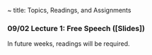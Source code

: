 ~ title: Topics, Readings, and Assignments
<!-- 

| Essay | Essay Assigned  | Essay Due         | Peer Reviews Due |
|-------|-----------------|-------------------|------------------|
| 1     |       9/16      |    10/6           |      10/10        |
| 2     |      10/19       |        11/2        |         11/8         |
| 3     |       11/22      |       12/9        |          12/14        |

Readings are "required", "recommended", or "extra". Required readings must be done before class for the discussion to make sense. Recommended readings will be used as major sources in lecture, but I won't assume you've read them.
 -->
 
### 09/02 Lecture 1: Free Speech ([Slides])

In future weeks, readings will be required.

<!-- ### 12/2 The Entwined Futures of Humans and Machines

**Please complete [this survey](https://forms.gle/km9WxPYjWchqQnqK9) by Tuesday 12/1 at 11:59 PM. As usual, late surveys will be accepted. **

- Required: Lee, "[The Coevolution, Chapter 14][coevolution]"

[coevolution]: https://drive.google.com/file/d/1EpAgLeNftzHHv-m0FZkgF4pqE1nOfTss/view

### 11/18 Free Time and Attention

**Please complete [this survey](https://forms.gle/GQs6HzaUfAHr1W4T9) by Tuesday 11/17 at 11:59 PM. As usual, late surveys will be accepted. **

- Recommended: Twenge, "[Have Smartphones Destroyed a Generation?][twenge_smartphones]" 
- Recommended: Tingley, "[Is Screen Time Really Bad for Kids?][tingley_time]"
- Extra: Tufekci, "[YouTube, the Great Radicalizer][tufekci_radical]"
- Extra: Tolentino, "[How TikTok Holds Our Attention][tolentino_tok]"
- Extra: Harris, "[How better tech could protect us from distraction][harris_distraction]"
- Extra: Lil B, "[The Age Of Information MUSIC VIDEO DIRECTED BY LIL B][lil_information]"

  [twenge_smartphones]: https://www.theatlantic.com/magazine/archive/2017/09/has-the-smartphone-destroyed-a-generation/534198/
  [tingley_time]: https://www.nytimes.com/2019/12/18/magazine/screen-time-kids-teens.html
  [tufekci_radical]: https://www.nytimes.com/2018/03/10/opinion/sunday/youtube-politics-radical.html
  [tolentino_tok]: https://www.newyorker.com/magazine/2019/09/30/how-tiktok-holds-our-attention
  [harris_distraction]: https://www.ted.com/talks/tristan_harris_how_better_tech_could_protect_us_from_distraction/up-next
  [lil_information]: https://www.youtube.com/watch?v=corY-FZAZog
  [attention_slides]: https://docs.google.com/presentation/d/1qE5knyYWmKmQLw0FHG7AOS1-vj0z6QvaQO5p7rhoaS0/edit?usp=sharing 



### 11/4 The 2020 U.S. Elections

**Please complete [this survey](https://forms.gle/KDbaSfYuvgHgnUoPA) by 11:59 PM on Tuesday night, but preferably way before Tuesday so you can put in your predictions before the answer is maybe known.**

There are no readings this week. Attendance is optional. Everyone will receive credit for attendance.

### 10/28 Politics and Media
**Please complete [this survey](https://docs.google.com/forms/d/e/1FAIpQLSe6REphOtU9mmQEfk-iZo-uwwBa9VyItB0XWyNuef6_sfTV2g/viewform?usp=sf_link) by 11:59 PM on Tuesday night!**

- Recommended: Bogost, Madrigal, "[How Facebook Works for Trump][facebook_trump]"
- Recommended: Smiley, "[The College Kids Doing What Twitter Won't][college_twitter]"
- Extra: Garrett, Resnick, "[Resisting Political Fragmentation on the Internet][political_fragmentation]"
- Extra: Mozur, "[A Genocide Incited on Facebook, With Posts From Myanmar’s Military][myanmar]"
- Extra: Kolbert, "[Why Facts Don't Change Our Minds][fact_mind]"

[myanmar]: https://www.nytimes.com/2018/10/15/technology/myanmar-facebook-genocide.html
[fact_mind]: https://www.newyorker.com/magazine/2017/02/27/why-facts-dont-change-our-minds
[college_twitter]: https://www.wired.com/story/the-college-kids-doing-what-twitter-wont/
[political_fragmentation]: https://www.mitpressjournals.org/doi/abs/10.1162/DAED_a_00118?journalCode=daed
[facebook_trump]: https://www.theatlantic.com/technology/archive/2020/04/how-facebooks-ad-technology-helps-trump-win/606403/ 

### 10/20 Memes
**Please complete [this survey](https://docs.google.com/forms/d/e/1FAIpQLSdE4PE8d9qaZUgCTWW3Uvm0D3ydzgyw8rBPiYyIMUikfqZyog/viewform?usp=sf_link) by 11:59 PM on Tuesday night!**

- Recommended: Thompson, "[QAnon Is Like a Game—a Most Dangerous Game][qanon]"
- Recommended: CGP Grey, "[This Video Will Make You Angry][angry_vid]"
- Extra: Ellis, "[Online Conspiracy Theories: The Wired Guide][conspiracy_theories]"
- Extra: Heath, Bell, Sternberg, "[Emotional selection in memes: the case of urban legends][emotional_memes]" (required Berkeley VPN)
- Extra: Shullenberger, "[Mimesis, Violence, and Facebook: Peter Thiel's French Connection][thiel_questionable]" (very weird/questionable read, but interesting)
- Extra: QAnon Anonymous, "[Introudction to QAnon][qanon_vid]" (podcast)

[qanon]: https://www.wired.com/story/qanon-most-dangerous-multiplatform-game/
[conspiracy_theories]: https://www.wired.com/story/wired-guide-to-conspiracy-theories/ 
[angry_vid]: https://www.youtube.com/watch?v=rE3j_RHkqJc 
[emotional_memes]: https://psycnet.apa.org/record/2001-05428-005
[thiel_questionable]: https://thesocietypages.org/cyborgology/2016/08/13/mimesis-violence-and-facebook-peter-thiels-french-connection-full-essay/
[qanon_vid]: https://soundcloud.com/qanonanonymous/episode-1-introduction-to-qanon

### 10/14 Software Risks & Algorithmic Bias ([Slides][bias_slides])

**Please complete [this survey](https://docs.google.com/forms/d/e/1FAIpQLSfbiCzE16aiTqj7odJXZ4LuhBm9e_QDW7fWS8HLZ3TnLBhhNg/viewform?usp=sf_link) by 11:59 PM on Tuesday night!**

Software Risks

- Recommended: Travis, "[How the Boeing 737 Max Disaster Looks to a Software Developer][bad_boeing]"
- Recommended: Lyons, "[A college student used GPT-3 to write fake blog posts and ended up at the top of Hacker News][king_hacker]" 

Algorithmic Bias

- Recommended: Angwin, "[Make Algorithms Accountable][acc_algs]" 
- Recommended: Davies, Pierson, Feller, Goel, "[A computer program used for bail and sentencing decisions was labeled biased against blacks. It's actually not that clear.][bail_unclear]"
- Extra: Wattenberg, Viégas, Hardt, "[Attacking discrimination with smarter machine learning][bias_attack]"
- Extra: Miller, "[Is an Algorithm Less Racist Than a Loan Officer?][less_racist]"

[bad_boeing]: https://spectrum.ieee.org/aerospace/aviation/how-the-boeing-737-max-disaster-looks-to-a-software-developer
[king_hacker]: https://www.theverge.com/2020/8/16/21371049/gpt3-hacker-news-ai-blog
[acc_algs]: https://www.nytimes.com/2016/08/01/opinion/make-algorithms-accountable.html
[bias_attack]: https://research.google.com/bigpicture/attacking-discrimination-in-ml/
[less_racist]: https://www.nytimes.com/2020/09/18/business/digital-mortgages.html
[bail_unclear]: https://www.washingtonpost.com/news/monkey-cage/wp/2016/10/17/can-an-algorithm-be-racist-our-analysis-is-more-cautious-than-propublicas/#comments

[bias_slides]: https://docs.google.com/presentation/d/1xwTb1MCbeA0ZEP0YoD1naxGLAUAcOb-UniW4a67A6GM/edit?usp=sharing

### 10/07 Jobs and Automation ([Slides][jobs_slides])

**Please complete [this survey](https://forms.gle/EuMqimrun1iJmqUX9) ASAP!**

- Recommended: Yang, "[Yes, Robots Are Stealing Your Job][robot_steal]"
- Recommended: Berstein, Raman, "[The Great Decoupling: An Interview with Erik Brynjolfsson and Andrew McAfee][great_decouple]"
- Extra: Chokshi, "[What if You Had a Four-Day Week? Why Don't You?][four_day]"
- Extra: McKinsey Global Institute, "[Harnessing automation for a future that works][harness_auto]"
- Extra: Boudette, "[Despite High Hopes, Self-Driving Cars Are 'Way in the Future'][no_drive]"

[robot_steal]: https://www.nytimes.com/2019/11/14/opinion/andrew-yang-jobs.html
[great_decouple]: https://hbr.org/2015/06/the-great-decoupling
[four_day]: https://www.nytimes.com/2019/11/08/business/four-day-work-week.html 
[harness_auto]: https://www.mckinsey.com/featured-insights/digital-disruption/harnessing-automation-for-a-future-that-works
[no_drive]: https://www.nytimes.com/2019/07/17/business/self-driving-autonomous-cars.html

[jobs_slides]: https://docs.google.com/presentation/d/1_5vFFQbk8wuiL2Rtjs6o4Qmb-Uk926gktRUPPAIlECI/edit?usp=sharing 

### 09/30 Education ([Slides][ed_slides])

**Please complete [this survey](https://docs.google.com/forms/d/e/1FAIpQLScOR4UkJG4dSK7OTNUYDbeCDunvf_HJyNH2gIoBn1wbuQn_aw/viewform?usp=sf_link) by 11:59 PM on Tuesday night!**

- Recommended: Smith, "[The Machines Are Learning, and So Are the Students][student_machines]"
- Recommended: Upson, "[How an Epic Series of Tech Errors Hobbled Miami's Schools][error_miami]"
- Extra: Reich "[Ed-Tech Mania Is Back][ed_mania]"
- Extra: Carey, "[An Online Education Breakthrough? A Master's Degree for a Mere $7,000][cheap_masters]"
- Extra: Khan, "[I Started Khan Academy. We Can Still Avoid an Education Catastrophe.][khan_opinion]"

[student_machines]: https://www.nytimes.com/2019/12/18/education/artificial-intelligence-tutors-teachers.html
[error_miami]: https://www.wired.com/story/epic-tech-errors-hobbled-miamis-schools/
[ed_mania]: https://www.chronicle.com/article/ed-tech-mania-is-back
[cheap_masters]: https://www.nytimes.com/2016/09/29/upshot/an-online-education-breakthrough-a-masters-degree-for-a-mere-7000.html
[khan_opinion]: https://www.nytimes.com/2020/08/13/opinion/coronavirus-school-digital.html
[ed_slides]: https://docs.google.com/presentation/d/1ztQZIcH1nJwyOfgLA5lQdyYa5R8gNj-RuGeLwFYbFwE/edit?usp=sharing

### 09/23 Government Censorship and Surveillance ([Slides][speech_slides])

**Please complete [this survey](https://docs.google.com/forms/d/e/1FAIpQLSe42Msaoc3DkFr3gVPUauwz9uJkUWKcWmMLSMpSAdnY-Js71A/viewform?usp=sf_link) by 11:59 PM on Tuesday night!**

U.S. Tech Companies and Chinese Censorship and Surveillance:
- Recommended: Gallagher, "[Senior Google Scientist Resigns Over "Forfeiture of Our Values" in China][google_china]" 
- Extra: EFF Threat Lab, "[30 Years Since Tiananmen Square: The State of Chinese Censorship and Digital Surveillance][eff_chinese_censorship_details]"
- Extra: Mozur, Kessel, Chan, "[Made in China, Exported to the World: The Surveillance State][china_exported]"

The U.S. ban on TikTok and WeChat:
- Recommended: Galperin, Greene, Opsahl, "[TikTok Ban: A Seed of Genuine Security Concern Wrapped in a Thick Layer of Censorship][tiktok_eff]"
- Extra: Sitarman, Wu, "[The Progressive Case for a TikTok Sale][tiktok_wired]"
 - Extra: Yang, Wang, Wang, "[How to Handle WeChat’s Threat Smartly][wechat]"

Historical Censorship and Surveillance in the U.S.: 
- Extra: Kayyali, "[FBI's "Suicide Letter" to Dr. Martin Luther King, Jr., and the Dangers of Unchecked Surveillance][fbi_mlk]"
- Extra: Gage, "[What an Uncensored Letter to M.L.K. Reveals][uncensored_mlk]"

[google_china]: https://theintercept.com/2018/09/13/google-china-search-engine-employee-resigns/
[china_exported]: https://www.nytimes.com/2019/04/24/technology/ecuador-surveillance-cameras-police-government.html
[tiktok_eff]: https://www.eff.org/deeplinks/2020/08/tiktok-ban-seed-genuine-security-concern-wrapped-thick-layer-censorship
[tiktok_wired]: https://www.wired.com/story/the-progressive-case-for-a-tiktok-sale/
[fbi_mlk]: https://www.eff.org/deeplinks/2014/11/fbis-suicide-letter-dr-martin-luther-king-jr-and-dangers-unchecked-surveillance
[uncensored_mlk]: https://www.nytimes.com/2014/11/16/magazine/what-an-uncensored-letter-to-mlk-reveals.html
[eff_chinese_censorship_details]: https://www.eff.org/deeplinks/2019/06/30-years-tiananmen-square-state-chinese-censorship-and-digital-surveillance
[wechat]: https://foreignpolicy.com/2020/09/14/china-wechat-ban-targeted-response/
[gov_slides]: https://docs.google.com/presentation/d/1XmO58qJkcjqk512szIBVUQJKdjzO0HEIVUqqk746Q4s/edit?usp=sharing

### 09/16 Megan Phelps-Roper ([Slides][meg_slides])

**Please complete [this survey](https://docs.google.com/forms/d/e/1FAIpQLSeA-LIK3EBXTeRrJVsKUZ6u6lglSsXyx1IEKnb0OlYvtexekQ/viewform?usp=sf_link) by 11:59 PM on Tuesday night.**

- Required: Without Fail, "[How Megan Phelps-Roper Left the Westboro Baptist Church][westboro_megan]"

[westboro_megan]: https://gimletmedia.com/shows/without-fail/z3hl8ke
[meg_slides]: https://docs.google.com/presentation/d/11oyiR45GPPeDT7nIn0YZuYP4_3lgj4PQF8hgT0v2A6U/edit?usp=sharing

### 09/09 Privacy ([Slides][privacy_slides])

**Please complete [this survey](https://docs.google.com/forms/d/e/1FAIpQLScTWu6l5kD0KQSaNSMInXZ37TGpwz374c0xOkK5bpXJJEHswg/viewform?usp=sf_link) by 11:59 PM on Tuesday night.**
 
- Required: Yang, "[Op-Ed: Andrew Yang: Make tech companies pay you for your data][yang_gang]"
- Recommended: MacMillan, Anderson, "[Student tracking, secret scores: How college admissions offices rank prospects before they apply][college_admissions]"
- Recommended: "[No Place to Hide: Colleges Track Students, Everywhere][tracking_students]" [(Free WSJ subscription)][free_WSJ] --- [temporary PDF link][wsj_temp]
- Extra: Powazek, "[I'm Not The Product, But I Play One On The Internet][powazek_product]"
- Extra: Menand, "[Why Do We Care So Much About Privacy?][care_privacy]"
- Extra: Rachels, "[Why Privacy Is Important][privacy_important]"

[yang_gang]: https://www.latimes.com/opinion/story/2020-06-23/andrew-yang-data-dividend-tech-privacy
  
[powazek_product]: http://powazek.com/posts/3229

[tracking_students]: https://www.wsj.com/articles/the-many-ways-college-students-may-be-tracked-on-campus-11583354852

[free_WSJ]: https://grad.berkeley.edu/news/announcements/opportunities/access-the-new-york-times-and-wall-street-journal-for-free/

[college_admissions]: https://www.washingtonpost.com/business/2019/10/14/colleges-quietly-rank-prospective-students-based-their-personal-data/

[care_privacy]: https://www.newyorker.com/magazine/2018/06/18/why-do-we-care-so-much-about-privacy

[privacy_important]: https://www.jstor.org/stable/2265077?seq=1

[wsj_temp]: https://drive.google.com/file/d/14ZEIDm_I9OrWTHhF4A2lETMwXTc4U1Xj

[privacy_slides]: https://docs.google.com/presentation/d/1MwPNyAfr5jIY1xyA2Xxo2K8j-S_7lMfDUT1ow1z3AGc/edit?usp=sharing


### 09/02 Free Speech ([Slides][speech_slides])

**Please complete [this survey](https://forms.gle/3RiWbRPhAvR1azRw7) by 11:59 PM on Tuesday night.**

Recommended: Siripurapu, Anshu, "[Trump’s Executive Order: What to Know About Section 230][section230]"

Recommended: Roose, Kevin, "[Why Banning 8chan Was So Hard for Cloudflare: ‘No One Should Have That Power’][cloudflare]"

Extra: Romano, Aja, "[A new law intended to curb sex trafficking threatens the future of the internet as we know it][sesta-fosta]"

Extra: Morrison, Sara, "[Sen. Ron Wyden helped create the Big Tech industry. Now he wants to hold it accountable][wyden]"

Extra: Wong, Solon, "[Does the banning of Alex Jones signal a new era of big tech responsibility?][alex_jones_ban]"

  [section230]: https://www.cfr.org/in-brief/trumps-executive-order-what-know-about-section-230

  [cloudflare]: https://www.nytimes.com/2019/08/05/technology/8chan-cloudflare-el-paso.html

  [sesta-fosta]: https://www.vox.com/culture/2018/4/13/17172762/fosta-sesta-backpage-230-internet-freedom

  [wyden]: https://www.vox.com/recode/2020/8/5/21339766/zuckerberg-privacy-law-facebook-congress-wyden

  [alex_jones_ban]: https://www.theguardian.com/technology/2018/aug/10/alex-jones-banning-apple-facebook-youtube-twitter-free-speech
  
  [speech_slides]: https://docs.google.com/presentation/d/1JsXMgymHPQ6d6p1cbYTAAwpMZl7bYDhei84wArQBYXc/edit?usp=sharing
 -->

<!--
- Optional: Wong, Solon, "[Does the banning of Alex Jones signal a new era of big tech responsibility?][alex_jones_ban]"

- Optional: Kang, Conger, "[Inside Twitter's Struggle Over What Gets Banned][twitter_ban]"

- Optional: Fisher, Max, "[Inside Facebook's Secret Rulebook for Global Political Speech][facebook_rulebook]"

  [twitter_ban]: https://www.nytimes.com/2018/08/10/technology/twitter-free-speech-infowars.html
  [facebook_rulebook]: https://www.nytimes.com/2018/12/27/world/facebook-moderators.html

-->

<!-- ### 08/26 SARS-CoV-2 ([Slides][covid_slides])

In future weeks, readings will be required and there will also be a survey to fill out. 

[covid_slides]: https://docs.google.com/presentation/d/1vfKtxQrQaAhe0aCVXyWsGW70Yxw5Kf_y_jMpIXj8dIQ/edit -->

<!--### Privacy 

### Megan Phelps-Roper 

### Government Censorship and Surveillance --> 
